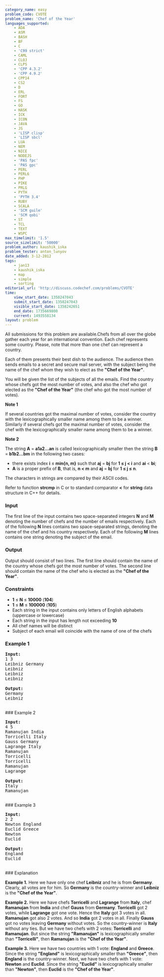 ```yaml
---
category_name: easy
problem_code: CVOTE
problem_name: 'Chef of the Year'
languages_supported:
    - ADA
    - ASM
    - BASH
    - BF
    - C
    - 'C99 strict'
    - CAML
    - CLOJ
    - CLPS
    - 'CPP 4.3.2'
    - 'CPP 4.9.2'
    - CPP14
    - CS2
    - D
    - ERL
    - FORT
    - FS
    - GO
    - HASK
    - ICK
    - ICON
    - JAVA
    - JS
    - 'LISP clisp'
    - 'LISP sbcl'
    - LUA
    - NEM
    - NICE
    - NODEJS
    - 'PAS fpc'
    - 'PAS gpc'
    - PERL
    - PERL6
    - PHP
    - PIKE
    - PRLG
    - PYTH
    - 'PYTH 3.4'
    - RUBY
    - SCALA
    - 'SCM guile'
    - 'SCM qobi'
    - ST
    - TCL
    - TEXT
    - WSPC
max_timelimit: '1.5'
source_sizelimit: '50000'
problem_author: kaushik_iska
problem_tester: anton_lunyov
date_added: 3-12-2012
tags:
    - jan13
    - kaushik_iska
    - map
    - simple
    - sorting
editorial_url: 'http://discuss.codechef.com/problems/CVOTE'
time:
    view_start_date: 1358247043
    submit_start_date: 1358247043
    visible_start_date: 1358242651
    end_date: 1735669800
    current: 1493558134
layout: problem
---
```

All submissions for this problem are available.Chefs from all over the globe gather each year for an international convention. Each chef represents some country. Please, note that more than one chef can represent a country.

Each of them presents their best dish to the audience. The audience then sends emails to a secret and secure mail server, with the subject being the name of the chef whom they wish to elect as the **"Chef of the Year"**.

You will be given the list of the subjects of all the emails. Find the country whose chefs got the most number of votes, and also the chef who got elected as the **"Chef of the Year"** (the chef who got the most number of votes).

**Note 1**

If several countries got the maximal number of votes, consider the country with the lexicographically smaller name among them to be a winner. Similarly if several chefs got the maximal number of votes, consider the chef with the lexicographically smaller name among them to be a winner.

**Note 2**

The string **A** = **a1a2...an** is called lexicographically smaller then the string **B** = **b1b2...bm** in the following two cases:

- there exists index **i** ≤ **min{n, m}** such that **aj** = **bj** for **1 ≤ j < i** and **ai** < **bi**;
- **A** is a proper prefix of **B**, that is, **n < m** and **aj** = **bj** for **1 ≤ j ≤ n**.

The characters in strings are compared by their ASCII codes.

Refer to function **strcmp** in C or to standard comparator **<** for **string** data structure in C++ for details.

### Input

The first line of the input contains two space-separated integers **N** and **M** denoting the number of chefs and the number of emails respectively. Each of the following **N** lines contains two space-separated strings, denoting the name of the chef and his country respectively. Each of the following **M** lines contains one string denoting the subject of the email.

### Output

Output should consist of two lines. The first line should contain the name of the country whose chefs got the most number of votes. The second line should contain the name of the chef who is elected as the **"Chef of the Year"**.

### Constraints

- **1** ≤ **N** ≤ **10000** (**104**)
- **1** ≤ **M** ≤ **100000** (**105**)
- Each string in the input contains only letters of English alphabets (uppercase or lowercase)
- Each string in the input has length not exceeding **10**
- All chef names will be distinct
- Subject of each email will coincide with the name of one of the chefs

### Example 1

<pre>
<b>Input:</b>
1 3
Leibniz Germany
Leibniz
Leibniz
Leibniz

<b>Output:</b>
Germany
Leibniz

</pre>### Example 2
<pre>
<b>Input:</b>
4 5
Ramanujan India
Torricelli Italy
Gauss Germany
Lagrange Italy
Ramanujan
Torricelli
Torricelli
Ramanujan
Lagrange

<b>Output:</b>
Italy
Ramanujan

</pre>### Example 3
<pre>
<b>Input:</b>
2 2
Newton England
Euclid Greece
Newton
Euclid

<b>Output:</b>
England
Euclid

</pre>### Explanation
**Example 1.** Here we have only one chef **Leibniz** and he is from **Germany**. Clearly, all votes are for him. So **Germany** is the country-winner and **Leibniz** is the **"Chef of the Year"**.

**Example 2.** Here we have chefs **Torricelli** and **Lagrange** from **Italy**, chef **Ramanujan** from **India** and chef **Gauss** from **Germany**. **Torricelli** got 2 votes, while **Lagrange** got one vote. Hence the **Italy** got 3 votes in all. **Ramanujan** got also 2 votes. And so **India** got 2 votes in all. Finally **Gauss** got no votes leaving **Germany** without votes. So the country-winner is **Italy** without any ties. But we have two chefs with 2 votes: **Torricelli** and **Ramanujan**. But since the string **"Ramanujan"** is lexicographically smaller than **"Torricelli"**, then **Ramanujan** is the **"Chef of the Year"**.

**Example 3.** Here we have two countries with 1 vote: **England** and **Greece**. Since the string **"England"** is lexicographically smaller than **"Greece"**, then **England** is the country-winner. Next, we have two chefs with 1 vote: **Newton** and **Euclid**. Since the string **"Euclid"** is lexicographically smaller than **"Newton"**, then **Euclid** is the **"Chef of the Year"**.
